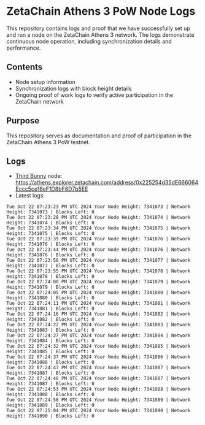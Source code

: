# ZetaChain Athens 3 PoW Node Logs
This repository contains logs and proof that we have successfully set up and run a node on the ZetaChain Athens 3 network. The logs demonstrate continuous node operation, including synchronization details and performance.

## Contents
- Node setup information
- Synchronization logs with block height details
- Ongoing proof of work logs to verify active participation in the ZetaChain network

## Purpose
This repository serves as documentation and proof of participation in the ZetaChain Athens 3 PoW testnet.

## Logs

- [Third Bunny](https://thirdbunny.xyz/) node: https://athens.explorer.zetachain.com/address/0x225254d35dE666064Eccc5ce16eF1D8bF8D7b5EE
- Latest logs:
```
Tue Oct 22 07:23:23 PM UTC 2024 Your Node Height: 7341073 | Network Height: 7341073 | Blocks Left: 0
Tue Oct 22 07:23:28 PM UTC 2024 Your Node Height: 7341074 | Network Height: 7341074 | Blocks Left: 0
Tue Oct 22 07:23:34 PM UTC 2024 Your Node Height: 7341075 | Network Height: 7341075 | Blocks Left: 0
Tue Oct 22 07:23:39 PM UTC 2024 Your Node Height: 7341076 | Network Height: 7341076 | Blocks Left: 0
Tue Oct 22 07:23:44 PM UTC 2024 Your Node Height: 7341076 | Network Height: 7341076 | Blocks Left: 0
Tue Oct 22 07:23:50 PM UTC 2024 Your Node Height: 7341077 | Network Height: 7341077 | Blocks Left: 0
Tue Oct 22 07:23:55 PM UTC 2024 Your Node Height: 7341078 | Network Height: 7341078 | Blocks Left: 0
Tue Oct 22 07:24:00 PM UTC 2024 Your Node Height: 7341079 | Network Height: 7341079 | Blocks Left: 0
Tue Oct 22 07:24:05 PM UTC 2024 Your Node Height: 7341080 | Network Height: 7341080 | Blocks Left: 0
Tue Oct 22 07:24:11 PM UTC 2024 Your Node Height: 7341081 | Network Height: 7341081 | Blocks Left: 0
Tue Oct 22 07:24:16 PM UTC 2024 Your Node Height: 7341082 | Network Height: 7341082 | Blocks Left: 0
Tue Oct 22 07:24:22 PM UTC 2024 Your Node Height: 7341083 | Network Height: 7341083 | Blocks Left: 0
Tue Oct 22 07:24:27 PM UTC 2024 Your Node Height: 7341084 | Network Height: 7341084 | Blocks Left: 0
Tue Oct 22 07:24:32 PM UTC 2024 Your Node Height: 7341085 | Network Height: 7341085 | Blocks Left: 0
Tue Oct 22 07:24:37 PM UTC 2024 Your Node Height: 7341086 | Network Height: 7341086 | Blocks Left: 0
Tue Oct 22 07:24:43 PM UTC 2024 Your Node Height: 7341087 | Network Height: 7341087 | Blocks Left: 0
Tue Oct 22 07:24:48 PM UTC 2024 Your Node Height: 7341087 | Network Height: 7341087 | Blocks Left: 0
Tue Oct 22 07:24:53 PM UTC 2024 Your Node Height: 7341088 | Network Height: 7341088 | Blocks Left: 0
Tue Oct 22 07:24:58 PM UTC 2024 Your Node Height: 7341089 | Network Height: 7341089 | Blocks Left: 0
Tue Oct 22 07:25:04 PM UTC 2024 Your Node Height: 7341090 | Network Height: 7341090 | Blocks Left: 0
```
